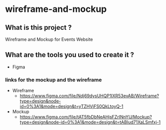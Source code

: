 # wireframe-and-mockup
## What is this project ?
Wireframe and Mockup for Events Website 
## What are the tools you used to create it ?
* Figma
### links for the mockup and the wireframe 
* Wireframe
    * https://www.figma.com/file/Ndj69dysUHQP1lXR53evAB/Wireframe?type=design&node-id=0%3A1&mode=design&t=yTZHVjFS0QkLtoyQ-1
* Mockup
    * https://www.figma.com/file/tAT5fbDbNeAHjsFZrINnYU/Mockup?type=design&node-id=0%3A1&mode=design&t=tABIud71XaLSmfxj-1    